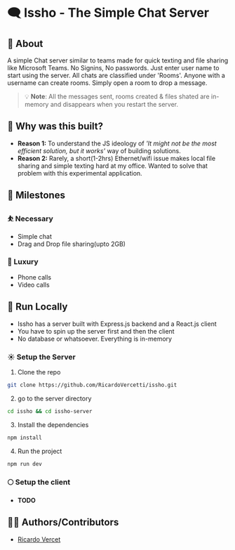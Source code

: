 # 🗨️ Issho - The Simple Chat Server

## 📜 About
A simple Chat server similar to teams made for quick texting and file sharing like Microsoft Teams. No Signins, No passwords. Just enter user name to start using the server. All chats are classified under 'Rooms'. Anyone with a username can create rooms. Simply open a room to drop a message. 

> 💡 **Note**: All the messages sent, rooms created & files shated are in-memory and disappears when you restart the server.

## 🤔 Why was this built?
- **Reason 1:** To understand the JS ideology of *'It might not be the most efficient solution, but it works'* way of building solutions.
- **Reason 2:** Rarely, a short(1-2hrs) Ethernet/wifi issue makes local file sharing and simple texting hard at my office. Wanted to solve that problem with this experimental application.

## 🎯 Milestones

### ⛹️ Necessary
- Simple chat
- Drag and Drop file sharing(upto 2GB)
### 🤾 Luxury
- Phone calls
- Video calls

## 🐎 Run Locally
- Issho has a server built with Express.js backend and a React.js client
- You have to spin up the server first and then the client
- No database or whatsoever. Everything is in-memory

### ☀️ Setup the Server

1. Clone the repo 
```bash
git clone https://github.com/RicardoVercetti/issho.git
```

2. go to the server directory
```bash
cd issho && cd issho-server
```

3. Install the dependencies
```bash
npm install
```

4. Run the project
```bash
npm run dev
```

### 🌕 Setup the client

- **TODO**

## 🧑‍💻 Authors/Contributors
- [Ricardo Vercet](https://github.com/RicardoVercetti)
